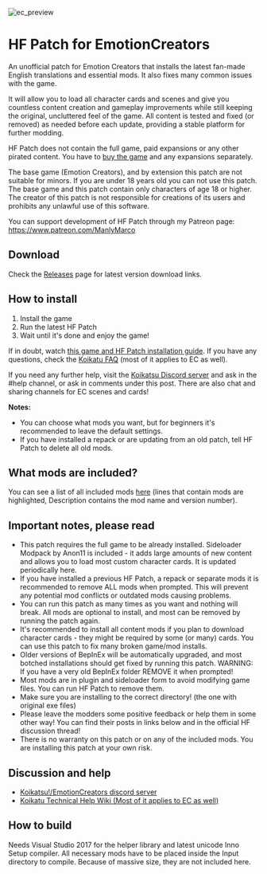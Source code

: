 ![ec_preview](https://user-images.githubusercontent.com/39247311/90802652-d8d7dd80-e317-11ea-9a3e-25ef15bf92b3.png)
# HF Patch for EmotionCreators
An unofficial patch for Emotion Creators that installs the latest fan-made English translations and essential mods. It also fixes many common issues with the game. 

It will allow you to load all character cards and scenes and give you countless content creation and gameplay improvements while still keeping the original, uncluttered feel of the game. All content is tested and fixed (or removed) as needed before each update, providing a stable platform for further modding.

HF Patch does not contain the full game, paid expansions or any other pirated content. You have to [buy the game](https://dlsoft.dmm.co.jp/en/detail/illusion_0029/) and any expansions separately.

The base game (Emotion Creators), and by extension this patch are not suitable for minors. If you are under 18 years old you can not use this patch. The base game and this patch contain only characters of age 18 or higher. The creator of this patch is not responsible for creations of its users and prohibits any unlawful use of this software.

You can support development of HF Patch through my Patreon page: https://www.patreon.com/ManlyMarco

## Download
Check the [Releases](https://github.com/ManlyMarco/EC-HF_Patch/releases) page for latest version download links.

## How to install
1. Install the game
2. Run the latest HF Patch
3. Wait until it's done and enjoy the game!

If in doubt, watch [this game and HF Patch installation guide](https://www.youtube.com/watch?v=Xece-wF86BM). If you have any questions, check the [Koikatu FAQ](https://wiki.anime-sharing.com/hgames/index.php?title=Koikatu/Technical_Help) (most of it applies to EC as well). 

If you need any further help, visit the [Koikatsu Discord server](https://discord.gg/urDt8CK) and ask in the #help channel, or ask in comments under this post. There are also chat and sharing channels for EC scenes and cards!

**Notes:**
- You can choose what mods you want, but for beginners it's recommended to leave the default settings.
- If you have installed a repack or are updating from an old patch, tell HF Patch to delete all old mods.

## What mods are included?
You can see a list of all included mods [here](https://github.com/ManlyMarco/EC-HF_Patch/blob/master/patch.iss#L24-L85) (lines that contain mods are highlighted, Description contains the mod name and version number).

## Important notes, please read
- This patch requires the full game to be already installed. Sideloader Modpack by Anon11 is included - it adds large amounts of new content and allows you to load most custom character cards. It is updated periodically here.
- If you have installed a previous HF Patch, a repack or separate mods it is recommended to remove ALL mods when prompted. This will prevent any potential mod conflicts or outdated mods causing problems.
- You can run this patch as many times as you want and nothing will break. All mods are optional to install, and most can be removed by running the patch again.
- It's recommended to install all content mods if you plan to download character cards - they might be required by some (or many) cards.
You can use this patch to fix many broken game/mod installs.
- Older versions of BepInEx will be automatically upgraded, and most botched installations should get fixed by running this patch. WARNING: If you have a very old BepInEx folder REMOVE it when prompted!
- Most mods are in plugin and sideloader form to avoid modifying game files. You can run HF Patch to remove them.
- Make sure you are installing to the correct directory! (the one with original exe files)
- Please leave the modders some positive feedback or help them in some other way! You can find their posts in links below and in the official HF discussion thread!
- There is no warranty on this patch or on any of the included mods. You are installing this patch at your own risk.

## Discussion and help
- [Koikatsu!/EmotionCreators discord server](https://discord.gg/zS5vJYS)
- [Koikatu Technical Help Wiki (Most of it applies to EC as well)](https://wiki.anime-sharing.com/hgames/index.php?title=Koikatu/Technical_Help)

## How to build
Needs Visual Studio 2017 for the helper library and latest unicode Inno Setup compiler. All necessary mods have to be placed inside the Input directory to compile. Because of massive size, they are not included here.
